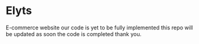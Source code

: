 # Elyts
E-commerce website
our code is yet to be fully implemented 
this repo will be updated as soon the code is completed
thank you.
